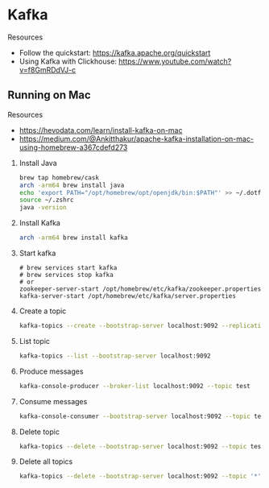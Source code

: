 # Kafka

Resources
- Follow the quickstart: https://kafka.apache.org/quickstart
- Using Kafka with Clickhouse: https://www.youtube.com/watch?v=f8GmRDdVJ-c

## Running on Mac

Resources
- https://hevodata.com/learn/install-kafka-on-mac
- https://medium.com/@Ankitthakur/apache-kafka-installation-on-mac-using-homebrew-a367cdefd273

1. Install Java
    ```sh
    brew tap homebrew/cask
    arch -arm64 brew install java
    echo 'export PATH="/opt/homebrew/opt/openjdk/bin:$PATH"' >> ~/.dotfiles/path.zsh
    source ~/.zshrc
    java -version
    ```
2. Install Kafka
    ```sh
    arch -arm64 brew install kafka
    ```
3. Start kafka
    ```
    # brew services start kafka
    # brew services stop kafka
    # or
    zookeeper-server-start /opt/homebrew/etc/kafka/zookeeper.properties
    kafka-server-start /opt/homebrew/etc/kafka/server.properties
    ```
4. Create a topic
    ```sh
    kafka-topics --create --bootstrap-server localhost:9092 --replication-factor 1 --partitions 1 --topic test
    ```
5. List topic
    ```sh
    kafka-topics --list --bootstrap-server localhost:9092
    ```
6. Produce messages
    ```sh
    kafka-console-producer --broker-list localhost:9092 --topic test
    ```
7. Consume messages
    ```sh
    kafka-console-consumer --bootstrap-server localhost:9092 --topic test --from-beginning
    ```
8. Delete topic
    ```sh
    kafka-topics --delete --bootstrap-server localhost:9092 --topic test
    ```
9. Delete all topics
    ```sh
    kafka-topics --delete --bootstrap-server localhost:9092 --topic '*'
    ```
